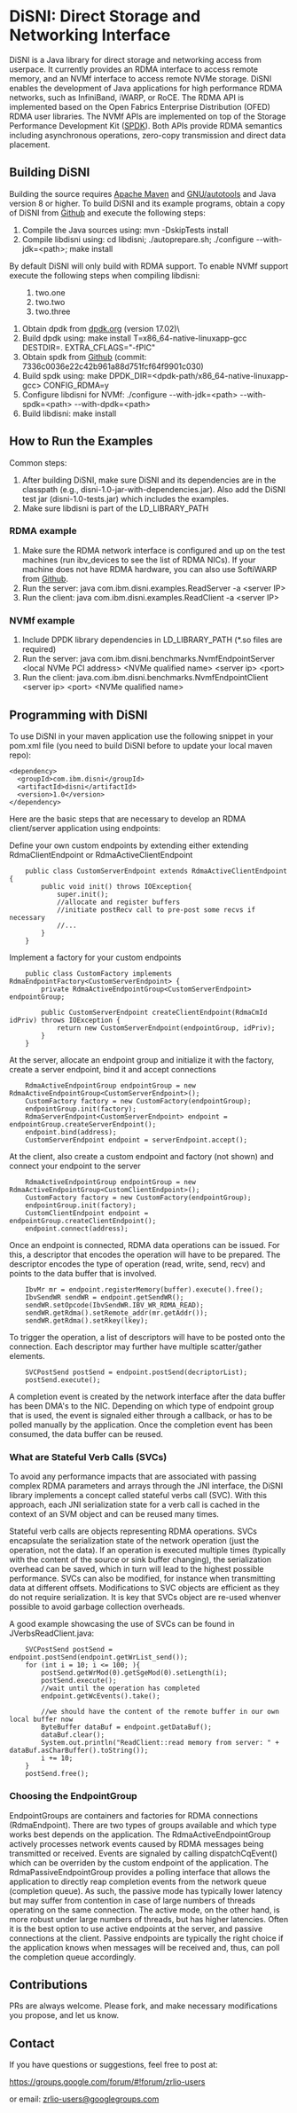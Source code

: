 # DiSNI: Direct Storage and Networking Interface

DiSNI is a Java library for direct storage and networking access from userpace. It currently provides an RDMA interface to access remote memory, and an NVMf interface to access remote NVMe storage. DiSNI enables the development of Java applications for high performance RDMA networks, such as InfiniBand, iWARP, or RoCE. The RDMA API is implemented based on the Open Fabrics Enterprise Distribution (OFED) RDMA user libraries. The NVMf APIs are implemented on top of the Storage Performance Development Kit ([SPDK](http://www.spdk.io)). Both APIs provide RDMA semantics including asynchronous operations, zero-copy transmission and direct data placement. 

## Building DiSNI

Building the source requires [Apache Maven](http://maven.apache.org/) and [GNU/autotools](http://www.gnu.org/software/autoconf/autoconf.html) and Java version 8 or higher.
To build DiSNI and its example programs, obtain a copy of DiSNI from [Github](https://github.com/zrlio/disni) and execute the following steps:

1. Compile the Java sources using: mvn -DskipTests install
2. Compile libdisni using: cd libdisni; ./autoprepare.sh; ./configure --with-jdk=\<path\>; make install

By default DiSNI will only build with RDMA support. To enable NVMf support execute the following steps when compiling libdisni:

<ol><ol>
            <li>two.one</li>
            <li>two.two</li>
            <li>two.three</li>
</ol></ol>

1. Obtain dpdk from [dpdk.org](http://dpdk.org/download) (version 17.02)\
2. Build dpdk using: make install T=x86_64-native-linuxapp-gcc DESTDIR=. EXTRA_CFLAGS="-fPIC" 
3. Obtain spdk from [Github](https://github.com/spdk/spdk) (commit: 7336c0036e22c42b961a88d751fcf64f9901c030)
4. Build spdk using: make DPDK_DIR=\<dpdk-path/x86_64-native-linuxapp-gcc\> CONFIG_RDMA=y 
5. Configure libdisni for NVMf: ./configure --with-jdk=\<path\> --with-spdk=\<path\> --with-dpdk=\<path\>
6. Build libdisni: make install

## How to Run the Examples

Common steps:

1. After building DiSNI, make sure DiSNI and its dependencies are in the classpath (e.g., disni-1.0-jar-with-dependencies.jar). Also add the DiSNI test jar (disni-1.0-tests.jar) which includes the examples.<br/>
2. Make sure libdisni is part of the LD_LIBRARY_PATH

### RDMA example
1. Make sure the RDMA network interface is configured and up on the test machines (run ibv\_devices to see the list of RDMA NICs). If your machine does not have RDMA hardware, you can also use SoftiWARP from [Github](https://github.com/zrlio/softiwarp). 
2. Run the server\: java com.ibm.disni.examples.ReadServer -a \<server IP\>
3. Run the client\: java com.ibm.disni.examples.ReadClient -a \<server IP\>

### NVMf example
1. Include DPDK library dependencies in LD_LIBRARY_PATH (\*.so files are required)
2. Run the server\: java com.ibm.disni.benchmarks.NvmfEndpointServer \<local NVMe PCI address\> \<NVMe qualified name\> \<server ip\> \<port\>
3. Run the client\: java.com.ibm.disni.benchmarks.NvmfEndpointClient \<server ip\> \<port\> \<NVMe qualified name\>

## Programming with DiSNI

To use DiSNI in your maven application use the following snippet in your pom.xml file (you need to build DiSNI before to update your local maven repo):

    <dependency>
      <groupId>com.ibm.disni</groupId>
      <artifactId>disni</artifactId>
      <version>1.0</version>
    </dependency>
    
Here are the basic steps that are necessary to develop an RDMA client/server application using endpoints:

Define your own custom endpoints by extending either extending RdmaClientEndpoint or RdmaActiveClientEndpoint
```
	public class CustomServerEndpoint extends RdmaActiveClientEndpoint {
		public void init() throws IOException{
			super.init();
			//allocate and register buffers
			//initiate postRecv call to pre-post some recvs if necessary
			//...
		}
	}
```
Implement a factory for your custom endpoints
```
	public class CustomFactory implements RdmaEndpointFactory<CustomServerEndpoint> {
		private RdmaActiveEndpointGroup<CustomServerEndpoint> endpointGroup;
	
		public CustomServerEndpoint createClientEndpoint(RdmaCmId idPriv) throws IOException {
			return new CustomServerEndpoint(endpointGroup, idPriv);
		}	
	}
```
At the server, allocate an endpoint group and initialize it with the factory, create a server endpoint, bind it and accept connections
```
	RdmaActiveEndpointGroup endpointGroup = new RdmaActiveEndpointGroup<CustomServerEndpoint>();
	CustomFactory factory = new CustomFactory(endpointGroup);
	endpointGroup.init(factory);
	RdmaServerEndpoint<CustomServerEndpoint> endpoint = endpointGroup.createServerEndpoint();
	endpoint.bind(address);
	CustomServerEndpoint endpoint = serverEndpoint.accept();
```
At the client, also create a custom endpoint and factory (not shown) and connect your endpoint to the server
```
	RdmaActiveEndpointGroup endpointGroup = new RdmaActiveEndpointGroup<CustomClientEndpoint>();
	CustomFactory factory = new CustomFactory(endpointGroup);
	endpointGroup.init(factory);
	CustomClientEndpoint endpoint = endpointGroup.createClientEndpoint();
	endpoint.connect(address);
```
Once an endpoint is connected, RDMA data operations can be issued. For this, a descriptor that encodes the operation will have to be prepared. The descriptor encodes the type of operation (read, write, send, recv) and points to the data buffer that is involved.
```
	IbvMr mr = endpoint.registerMemory(buffer).execute().free();
	IbvSendWR sendWR = endpoint.getSendWR();
	sendWR.setOpcode(IbvSendWR.IBV_WR_RDMA_READ);
	sendWR.getRdma().setRemote_addr(mr.getAddr());
	sendWR.getRdma().setRkey(lkey);
```
To trigger the operation, a list of descriptors will have to be posted onto the connection. Each descriptor may further have multiple scatter/gather elements.
```
	SVCPostSend postSend = endpoint.postSend(decriptorList);
	postSend.execute();
```
A completion event is created by the network interface after the data buffer has been DMA's to the NIC. Depending on which type of endpoint group that is used, the event is signaled either through a callback, or has to be polled manually by the application. Once the completion event has been consumed, the data buffer can be reused.

### What are Stateful Verb Calls (SVCs)

To avoid any performance impacts that are associated with passing complex RDMA parameters and arrays through the JNI interface, the DiSNI library implements a concept called stateful verbs call (SVC). With this approach, each JNI serialization state for a verb call is cached in the context of an SVM object and can be reused many times.

Stateful verb calls are objects representing RDMA operations. SVCs encapsulate the serialization state of the network operation (just the operation, not the data). If an operation is executed multiple times (typically with the content of the source or sink buffer changing), the serialization overhead can be saved, which in turn will lead to the highest possible performance. SVCs can also be modified, for instance when transmitting data at different offsets. Modifications to SVC objects are efficient as they do not require serialization. It is key that SVCs object are re-used whenver possible to avoid garbage collection overheads. 

A good example showcasing the use of SVCs can be found in JVerbsReadClient.java\:
```
	SVCPostSend postSend = endpoint.postSend(endpoint.getWrList_send());
	for (int i = 10; i <= 100; ){
		postSend.getWrMod(0).getSgeMod(0).setLength(i);
		postSend.execute();
		//wait until the operation has completed
		endpoint.getWcEvents().take();
		
		//we should have the content of the remote buffer in our own local buffer now
		ByteBuffer dataBuf = endpoint.getDataBuf();
		dataBuf.clear();
		System.out.println("ReadClient::read memory from server: " + dataBuf.asCharBuffer().toString());		
		i += 10;
	}
	postSend.free();
```
### Choosing the EndpointGroup 

EndpointGroups are containers and factories for RDMA connections (RdmaEndpoint). There are two types of groups available and which type works best depends on the application. The RdmaActiveEndpointGroup actively processes network events caused by RDMA messages being transmitted or received. Events are signaled by calling dispatchCqEvent() which can be overriden by the custom endpoint of the application. The RdmaPassiveEndpointGroup provides a polling interface that allows the application to directly reap completion events from the network queue (completion queue). As such, the passive mode has typically lower latency but may suffer from contention in case of large numbers of threads operating on the same connection. The active mode, on the other hand, is more robust under large numbers of threads, but has higher latencies. Often it is the best option to use active endpoints at the server, and passive connections at the client. Passive endpoints are typically the right choice if the application knows when messages will be received and, thus, can poll the completion queue accordingly. 

## Contributions

PRs are always welcome. Please fork, and make necessary modifications 
you propose, and let us know. 

## Contact 

If you have questions or suggestions, feel free to post at:

https://groups.google.com/forum/#!forum/zrlio-users

or email: zrlio-users@googlegroups.com
